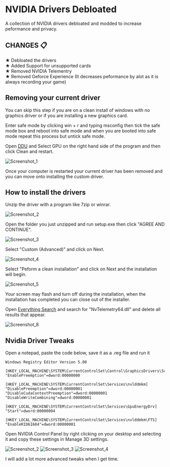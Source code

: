 # NVIDIA Drivers Debloated
A collection of NVIDIA drivers debloated and modded to increase peformance and privacy.

## CHANGES 📋

★ Debloated the drivers\
★ Added Support for unsupported cards\
★ Removed NVIDIA Telementry\
★ Removed Geforce Experience (It decreases peformance by alot as it is always recording your game)

## Removing your current driver

You can skip this step if you are on a clean install of windows with no graphics driver or if you are installing a new graphics card.

Enter safe mode by clicking win + r and typing msconfig then tick the safe mode box and reboot into safe mode and when you are booted into safe mode repeat this process but untick safe mode.

Open [DDU](https://www.guru3d.com/files-details/display-driver-uninstaller-download.html) and Select GPU on the right hand side of the program and then click Clean and restart.

![Screenshot_1](https://user-images.githubusercontent.com/97028842/147969626-ae18dc13-6352-46ce-80d0-01a79d825c5a.png)


Once your computer is restarted your current driver has been removed and you can move onto installing the custom driver.



## How to install the drivers

Unzip the driver with a program like 7zip or winrar.

![Screenshot_2](https://user-images.githubusercontent.com/97028842/147942443-bff03397-44d4-47ef-9862-e4152b7dba2c.png)

Open the folder you just unzipped and run setup.exe then click "AGREE AND CONTINUE".


![Screenshot_3](https://user-images.githubusercontent.com/97028842/147943303-a0efee2c-e344-4996-a636-6db666a73f1a.png)

Select "Custom (Advanced)" and click on Next.

![Screenshot_4](https://user-images.githubusercontent.com/97028842/147943815-23b71096-0e1c-4335-b84a-1ec5880849ba.png)

Select "Peform a clean installation" and click on Next and the installation will begin.

![Screenshot_5](https://user-images.githubusercontent.com/97028842/147944170-e8cf729f-42bb-4f1f-9229-51809d972869.png)

Your screen may flash and turn off during the installation, when the installation has completed you can close out of the installer.

Open [Everything Search](https://www.voidtools.com/) and search for "NvTelemetry64.dll" and delete all results that appear.

![Screenshot_8](https://user-images.githubusercontent.com/97028842/147944965-c2c28b76-9df9-43f5-b9bc-2d05e2932894.png)

## Nvidia Driver Tweaks

Open a notepad, paste the code below, save it as a .reg file and run it

```
Windows Registry Editor Version 5.00

[HKEY_LOCAL_MACHINE\SYSTEM\CurrentControlSet\Control\GraphicsDrivers\Scheduler]
"EnablePreemption"=dword:00000000

[HKEY_LOCAL_MACHINE\SYSTEM\CurrentControlSet\Services\nvlddmkm]
"DisablePreemption"=dword:00000001
"DisableCudaContextPreemption"=dword:00000001
"DisableWriteCombining"=dword:00000001

[HKEY_LOCAL_MACHINE\SYSTEM\CurrentControlSet\Services\GpuEnergyDrv]
"Start"=dword:00000004

[HKEY_LOCAL_MACHINE\SYSTEM\CurrentControlSet\Services\nvlddmkm\FTS]
"EnableRID61684"=dword:00000001

```

Open NVIDIA Control Panel by right clicking on your desktop and selecting it and copy these settings in Manage 3D settings.

![Screenshot_2](https://user-images.githubusercontent.com/97028842/147970591-f5cda49c-6888-4ea3-83f5-f1f52b94ddf9.png)
![Screenshot_3](https://user-images.githubusercontent.com/97028842/147970596-daa2f939-c46a-4bd7-994b-648f34dc5cd8.png)
![Screenshot_4](https://user-images.githubusercontent.com/97028842/147970598-64f8c6ef-00b8-465c-83a5-ddea8c58612c.png)

I will add a lot more advanced tweaks when I get time.
